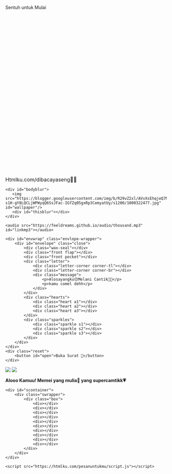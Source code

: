 <!DOCTYPE html>
<html>
<head>
    <meta charset="utf-8" />
    <meta name="description" content="@feelthisray - Script HTML by Feeldream Repl Co">
    <meta name="viewport" content="width=device-width, initial-scale=1, minimum-scale=1, maximum-scale=1" />
    <title>htmlku.com/pesanuntukmemeicantik♥️</title>
    <link href="https://fonts.googleapis.com/css2?family=Handlee&display=swap" rel="stylesheet">
    <link rel="preconnect" href="https://fonts.googleapis.com">
	<link rel="preconnect" href="https://fonts.gstatic.com" crossorigin>
	<link href="https://fonts.googleapis.com/css2?family=Patrick+Hand&family=Sriracha&family=Itim&display=swap" rel="stylesheet">
	<link href="https://fonts.googleapis.com/css2?family=Berkshire+Swash&display=swap" rel="stylesheet">
	<script src="https://unpkg.com/typeit@8.7.0/dist/index.umd.js"></script><link rel="stylesheet" href="https://htmlku.com/pesanuntukmu/style.css">
</head>
<body>
	<div class="overlay">
		<div class="cover">
	    <p>Sentuh untuk Mulai</p>
	   <div class="awalan">
	     <svg class='line' fill='none' xmlns='http://www.w3.org/2000/svg' viewBox='0 0 24 24'><g transform='translate(2.000000, 2.000000)'><path d='M9.27542857,0.714285714 C14.0030476,0.714285714 17.836381,4.54666667 17.836381,9.2752381 C17.836381,14.0038095 14.0030476,17.8361905 9.27542857,17.8361905 C4.54685714,17.8361905 0.71447619,14.0038095 0.71447619,9.2752381 C0.71447619,4.54666667 4.54685714,0.714285714 9.27542857,0.714285714 Z'></path><path d='M17.8989524,16.487619 C18.678,16.487619 19.3094286,17.12 19.3094286,17.8980952 C19.3094286,18.6780952 18.678,19.3095238 17.8989524,19.3095238 C17.1199048,19.3095238 16.4875238,18.6780952 16.4875238,17.8980952 C16.4875238,17.12 17.1199048,16.487619 17.8989524,16.487619 Z'></path></g></svg>
	     <label style="font-size:16px">Htmlku.com/dibacayaseng🫶🏿</label>
	   </div>
	</div>
  </div>
  
	<div id="bodyblur">
	   <img src="https://blogger.googleusercontent.com/img/b/R29vZ2xl/AVvXsEhqjeQ7NlN92_dwtxYNCtLFpPe9lMt_zffq06EPVGF53aqoeBoy3wNq4j6BSPtc8f_ciXlX07xs1mSjgaSpXZUwpYXg2JJxl4D1iVjpdspfHiScLSgqfKTJIHtH4OmpG8Gk1Br8sByutqxjx-s1H-gY8LQCLjWPWyqQ6SsJFac-IGfZq05gxRp3CemyatUy/s1200/1000322477.jpg" id="wallpaper"/>
	   <div id="thisblur"></div>
	</div>
	
	<audio src="https://feeldreams.github.io/audio/thousand.mp3" id="linkmp3"></audio>
	
    <div id="envwrap" class="envlope-wrapper">
        <div id="envelope" class="close">
            <div class="wax-seal"></div>
            <div class="front flap"></div>
            <div class="front pocket"></div>
            <div class="letter">
                <div class="letter-corner corner-tl"></div>
                <div class="letter-corner corner-br"></div>
                <div class="message">
                    <p>Alosayangku😚Melani Cantik💞🩷</p>
                    <p>kamu comel dehh</p>
                </div>
            </div>
            <div class="hearts">
                <div class="heart a1"></div>
                <div class="heart a2"></div>
                <div class="heart a3"></div>
            </div>
            <div class="sparkles">
                <div class="sparkle s1"></div>
                <div class="sparkle s2"></div>
                <div class="sparkle s3"></div>
            </div>
        </div>
    </div>
    <div class="reset">
        <button id="open">Buka Surat 🩷</button>
    </div>
    
  <div class="stiker">
    <img id="main-stiker" src="https://htmlku.com/0/panda/pusn.gif" />
    <img id="stikerAlt1" src="https://htmlku.com/0/panda/muah.gif" />
  </div>
  
  <div class="container" id="container">
    <p class="titleC"><b>Alooo Kamuu! Memei yang mulia🤗 yang supercamtikk💗</b></p>
    <script>teksAnimasi = [
                    "Aku tau kamu lagi bete betmut sama aku kann?? gausaa boong sengg ahaha soalnya keliatan kalo kamu cemberut tuu tambaa lucukk pake k nya dabel ahaha 🫶sayangg beneran itu foto udah lama cuma baru ke up story ajaa itu juga ramean kok sama temen temen angkatan esdeh sekitar 8 orang, nah aku juga kesananya berempat sama sodaraku.. kan dia seumuran kita🙂dan rumah aku sama sepupuku itu deket sayang cuma dia diluar komplek",
                    "<br><i>sayangg, pisss maafin aku yakkk👉🏿👈🏿dont be mad at me yaa senggg😌soalnya aku takut beneran kalo kamu lagi marah ke akuu🥲 </i>. Aku cuma mau bilang kalo aku bener bener minta maaf sayang, pliss accept my apology yaakk sayanggg🥹teyuss janyan yama yamakk mayahnyaaa👉🏿👈🏿entall aku cedihh nda cet capa capaa😭😭",
				    "<br><b>Terakhir,</b><br>Aku sayaangg banget<br>samaa kamuu! 💐",
				    "<br><i class='fontAlt'>I lovee yoouu</i> 😍🫢💗",
				 ];
	</script>
    <p class="messageC"></p>
  </div>
  
  <!-- Box elements animation -->
    <div id="scontainer">
        <div class="swrapper">
            <div class="box">
                <div></div>
                <div></div>
                <div></div>
                <div></div>
                <div></div>
                <div></div>
                <div></div>
                <div></div>
                <div></div>
                <div></div>
            </div>
        </div>
    </div>

    <script src="https://htmlku.com/pesanuntukmu/script.js"></script>

</body>
</html>
